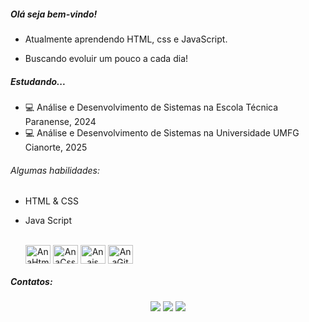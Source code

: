 ##### Olá seja bem-vindo!

- Atualmente aprendendo HTML, css e JavaScript.

- Buscando evoluir um pouco a cada dia!

##### Estudando...

- 💻 Análise e Desenvolvimento de Sistemas na Escola Técnica Paranense, 2024
- 💻 Análise e Desenvolvimento de Sistemas na Universidade UMFG Cianorte, 2025

###### Algumas habilidades: 

- HTML & CSS
- Java Script

  <div style="display: inline-block" align="center"></br>
  <img align="center" alt="AnaHtml" height="30" width="40" src="https://cdn.jsdelivr.net/gh/devicons/devicon/icons/html5/html5-original-wordmark.svg" />
  <img align="center" alt="AnaCss" height="30" width="40" src="https://cdn.jsdelivr.net/gh/devicons/devicon/icons/css3/css3-original-wordmark.svg" />
  <img align="center" alt="Anajs" height="30" width="40" src="https://cdn.jsdelivr.net/gh/devicons/devicon/icons/javascript/javascript-original.svg" />
  <img align="center" alt="AnaGit" height="30" width="40" src="https://cdn.jsdelivr.net/gh/devicons/devicon/icons/git/git-original.svg" />
</div>

##### Contatos:
<div align="center">
<a href="https://www.instagram.com/melluzzimiguelmendes/" target="_blank"><img src="https://img.shields.io/badge/-Instagram-%23E4405F?style=for-the-badge&logo=instagram&logoColor=white" target="_blank"></a>
<a href = "mailto:mmendesmelluzzi@gmail.com"><img src="https://img.shields.io/badge/Gmail-D14836?style=for-the-badge&logo=gmail&logoColor=white" target="_blank"></a>
<a href="https://www.linkedin.com/in/miguel-mendes-melluzzi-781834278/" target="_blank"><img src="https://img.shields.io/badge/-LinkedIn-%230077B5?style=for-the-badge&logo=linkedin&logoColor=white" target="_blank"></a>   
</div> 
